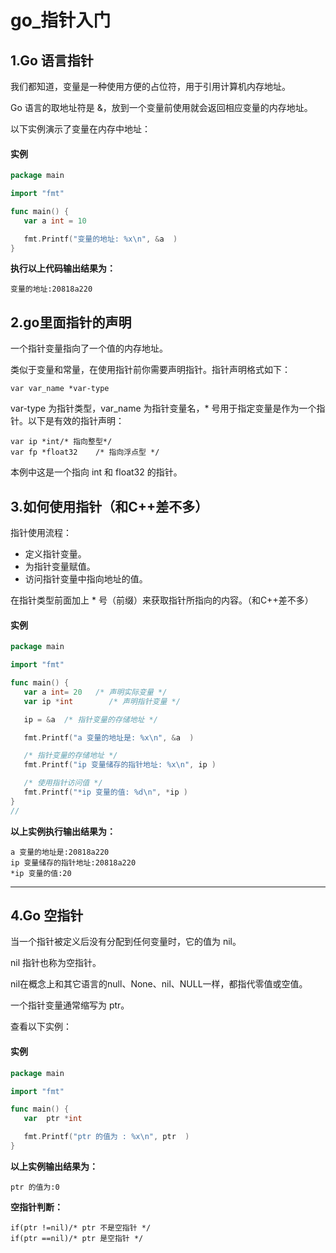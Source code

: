 # go_指针入门

## 1.Go 语言指针

我们都知道，变量是一种使用方便的占位符，用于引用计算机内存地址。

Go 语言的取地址符是 &，放到一个变量前使用就会返回相应变量的内存地址。

以下实例演示了变量在内存中地址：

#### 实例

```go
package main

import "fmt"

func main() {
   var a int = 10

   fmt.Printf("变量的地址: %x\n", &a  )
}
```

**执行以上代码输出结果为：**

```
变量的地址:20818a220
```


## 2.go里面指针的声明

一个指针变量指向了一个值的内存地址。

类似于变量和常量，在使用指针前你需要声明指针。指针声明格式如下：

```
var var_name *var-type
```

var-type 为指针类型，var_name 为指针变量名，* 号用于指定变量是作为一个指针。以下是有效的指针声明：

```
var ip *int/* 指向整型*/
var fp *float32    /* 指向浮点型 */
```

本例中这是一个指向 int 和 float32 的指针。


## 3.如何使用指针（和C++差不多）

指针使用流程：

* 定义指针变量。
* 为指针变量赋值。
* 访问指针变量中指向地址的值。

在指针类型前面加上 * 号（前缀）来获取指针所指向的内容。（和C++差不多）

#### 实例

```go
package main

import "fmt"

func main() {
   var a int= 20   /* 声明实际变量 */
   var ip *int        /* 声明指针变量 */

   ip = &a  /* 指针变量的存储地址 */

   fmt.Printf("a 变量的地址是: %x\n", &a  )

   /* 指针变量的存储地址 */
   fmt.Printf("ip 变量储存的指针地址: %x\n", ip )

   /* 使用指针访问值 */
   fmt.Printf("*ip 变量的值: %d\n", *ip )
}
//
```

**以上实例执行输出结果为：**

```
a 变量的地址是:20818a220
ip 变量储存的指针地址:20818a220
*ip 变量的值:20
```

---


## 4.Go 空指针

当一个指针被定义后没有分配到任何变量时，它的值为 nil。

nil 指针也称为空指针。

nil在概念上和其它语言的null、None、nil、NULL一样，都指代零值或空值。

一个指针变量通常缩写为 ptr。

查看以下实例：


#### 实例

```go
package main

import "fmt"

func main() {
   var  ptr *int

   fmt.Printf("ptr 的值为 : %x\n", ptr  )
}
```

**以上实例输出结果为：**

```
ptr 的值为:0
```

**空指针判断：**

```
if(ptr !=nil)/* ptr 不是空指针 */
if(ptr ==nil)/* ptr 是空指针 */
```
